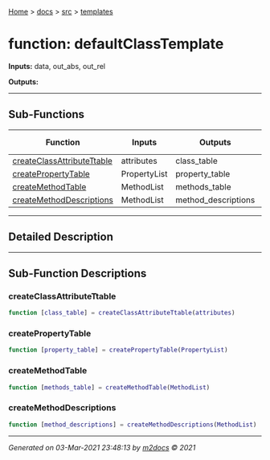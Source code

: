 [Home](../../index.md) > [docs](../../docs_index.md) > [src](../src_index.md) > [templates](templates_index.md)  


# function: defaultClassTemplate



**Inputs:** data, out_abs, out_rel

**Outputs:** 

 ***

## Sub-Functions

| Function | Inputs | Outputs | Brief Description |
| -------- | ------ | ------- | ----------------- |
| [createClassAttributeTtable](#createclassattributettable) | attributes | class_table |  |
| [createPropertyTable](#createpropertytable) | PropertyList | property_table |  |
| [createMethodTable](#createmethodtable) | MethodList | methods_table |  |
| [createMethodDescriptions](#createmethoddescriptions) | MethodList | method_descriptions |  |


 ***

## Detailed Description



 ***

## Sub-Function Descriptions

 ### createClassAttributeTtable

```matlab
function [class_table] = createClassAttributeTtable(attributes)
```

 
 ### createPropertyTable

```matlab
function [property_table] = createPropertyTable(PropertyList)
```

 
 ### createMethodTable

```matlab
function [methods_table] = createMethodTable(MethodList)
```

 
 ### createMethodDescriptions

```matlab
function [method_descriptions] = createMethodDescriptions(MethodList)
```

 



***

*Generated on 03-Mar-2021 23:48:13 by [m2docs](https://github.com/crgnam-research/m2docs) © 2021*
